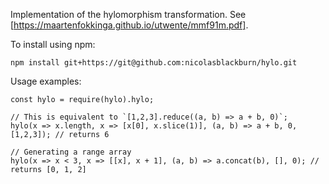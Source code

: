 Implementation of the hylomorphism transformation. See [https://maartenfokkinga.github.io/utwente/mmf91m.pdf].

To install using npm:

```
npm install git+https://git@github.com:nicolasblackburn/hylo.git
```

Usage examples:

```
const hylo = require(hylo).hylo;

// This is equivalent to `[1,2,3].reduce((a, b) => a + b, 0)`;
hylo(x => x.length, x => [x[0], x.slice(1)], (a, b) => a + b, 0, [1,2,3]); // returns 6

// Generating a range array
hylo(x => x < 3, x => [[x], x + 1], (a, b) => a.concat(b), [], 0); // returns [0, 1, 2]
```